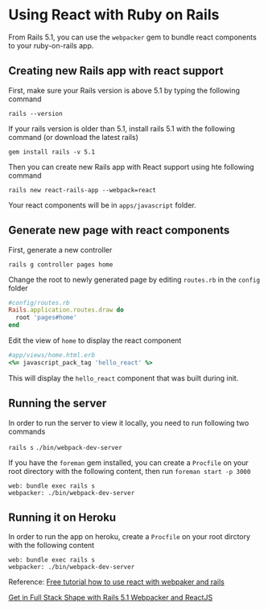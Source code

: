 # Using React with Ruby on Rails

From Rails 5.1, you can use the `webpacker` gem to bundle react components to your ruby-on-rails app.

## Creating new Rails app with react support

First, make sure your Rails version is above 5.1 by typing the following command

`rails --version`

If your rails version is older than 5.1, install rails 5.1 with the following command (or download the latest rails)

`gem install rails -v 5.1`

Then you can create new Rails app with React support using hte following command

`rails new react-rails-app --webpack=react`

Your react components will be in `apps/javascript` folder.

## Generate new page with react components

First, generate a new controller

`rails g controller pages home`

Change the root to newly generated page by editing `routes.rb` in the `config` folder

```rb
#config/routes.rb
Rails.application.routes.draw do
  root 'pages#home'
end
```

Edit the view of `home` to display the react component

```rb
#app/views/home.html.erb
<%= javascript_pack_tag 'hello_react' %>
```

This will display the `hello_react` component that was built during init.



## Running the server

In order to run the server to view it locally, you need to run following two commands

`rails s`
`./bin/webpack-dev-server`

If you have the `foreman` gem installed, you can create a `Procfile` on your root directory with the following content, then run `foreman start -p 3000`

```
web: bundle exec rails s
webpacker: ./bin/webpack-dev-server
```

## Running it on Heroku

In order to run the app on heroku, create a `Procfile` on your root dirctory with the following content 

```
web: bundle exec rails s
webpacker: ./bin/webpack-dev-server
```



Reference: 
[Free tutorial how to use react with webpaker and rails](https://medium.com/react-on-rails/free-tutorial-how-to-use-react-with-webpacker-and-rails-5-1-92af8e8d9d63)

[Get in Full Stack Shape with Rails 5.1 Webpacker and ReactJS](https://x-team.com/blog/get-in-full-stack-shape-with-rails-5-1-webpacker-and-reactjs/)